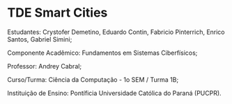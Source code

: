 # TDE Smart Cities

Estudantes: Crystofer Demetino, Eduardo Contin, Fabricio Pinterrich, Enrico Santos, Gabriel Simini;

Componente Acadêmico: Fundamentos em Sistemas Ciberfísicos;

Professor: Andrey Cabral;

Curso/Turma: Ciência da Computação - 1o SEM / Turma 1B;

Instituição de Ensino: Pontíficia Universidade Católica do Paraná (PUCPR).
